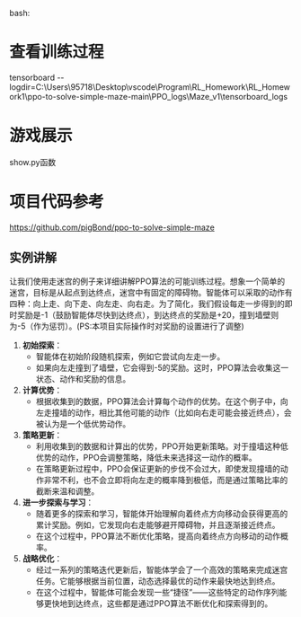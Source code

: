 bash:

# 查看训练过程
tensorboard --logdir=C:\Users\95718\Desktop\vscode\Program\RL_Homework\RL_Homework1\ppo-to-solve-simple-maze-main\PPO_logs\Maze_v1\tensorboard_logs
# 游戏展示
show.py函数
# 项目代码参考
https://github.com/pigBond/ppo-to-solve-simple-maze






## 实例讲解

让我们使用走迷宫的例子来详细讲解PPO算法的可能训练过程。想象一个简单的迷宫，目标是从起点到达终点，迷宫中有固定的障碍物。智能体可以采取的动作有四种：向上走、向下走、向左走、向右走。为了简化，我们假设每走一步得到的即时奖励是-1（鼓励智能体尽快到达终点），到达终点的奖励是+20，撞到墙壁则为-5（作为惩罚）。(PS:本项目实际操作时对奖励的设置进行了调整)
1. **初始探索**：
   - 智能体在初始阶段随机探索，例如它尝试向左走一步。
   - 如果向左走撞到了墙壁，它会得到-5的奖励。这时，PPO算法会收集这一状态、动作和奖励的信息。
2. **计算优势**：
   - 根据收集到的数据，PPO算法会计算每个动作的优势。在这个例子中，向左走撞墙的动作，相比其他可能的动作（比如向右走可能会接近终点），会被认为是一个低优势动作。
3. **策略更新**：
   - 利用收集到的数据和计算出的优势，PPO开始更新策略。对于撞墙这种低优势的动作，PPO会调整策略，降低未来选择这一动作的概率。
   - 在策略更新过程中，PPO会保证更新的步伐不会过大，即使发现撞墙的动作非常不利，也不会立即将向左走的概率降到极低，而是通过策略比率的截断来温和调整。
4. **进一步探索与学习**：
   - 随着更多的探索和学习，智能体开始理解向着终点方向移动会获得更高的累计奖励。例如，它发现向右走能够避开障碍物，并且逐渐接近终点。
   - 在这个过程中，PPO算法不断优化策略，提高向着终点方向移动的动作概率。
5. **战略优化**：
   - 经过一系列的策略迭代更新后，智能体学会了一个高效的策略来完成迷宫任务。它能够根据当前位置，动态选择最优的动作来最快地达到终点。
   - 在这个过程中，智能体可能会发现一些“捷径”——这些特定的动作序列能够更快地到达终点，这些都是通过PPO算法不断优化和探索得到的。



